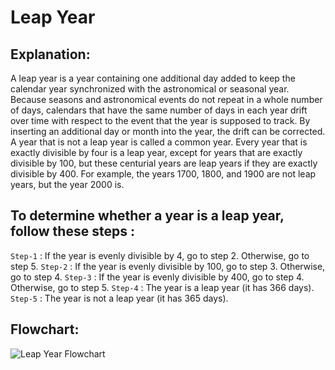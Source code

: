 # Leap Year

## Explanation:

A leap year is a year containing one additional day added to keep the calendar year synchronized with the astronomical or seasonal year. Because seasons and astronomical events do not repeat in a whole number of days, calendars that have the same number of days in each year drift over time with respect to the event that the year is supposed to track. By inserting an additional day or month into the year, the drift can be corrected. A year that is not a leap year is called a common year.
Every year that is exactly divisible by four is a leap year, except for years that are exactly divisible by 100, but these centurial years are leap years if they are exactly divisible by 400. For example, the years 1700, 1800, and 1900 are not leap years, but the year 2000 is.

## To determine whether a year is a leap year, follow these steps :

`Step-1` : If the year is evenly divisible by 4, go to step 2. Otherwise, go to step 5.
`Step-2` : If the year is evenly divisible by 100, go to step 3. Otherwise, go to step 4.
`Step-3` : If the year is evenly divisible by 400, go to step 4. Otherwise, go to step 5.
`Step-4` : The year is a leap year (it has 366 days).
`Step-5` : The year is not a leap year (it has 365 days).

## Flowchart: 
![Leap Year Flowchart](https://user-images.githubusercontent.com/80250498/224007178-5ea2b32d-14cd-4595-86ef-4dfec34b99f9.png)
